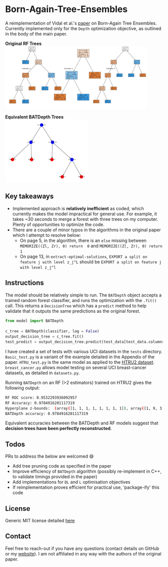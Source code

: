 # Born-Again-Tree-Ensembles
A reimplementation of Vidal et al.'s [paper](https://arxiv.org/pdf/2003.11132.pdf) on Born-Again Tree Ensembles. Currently implemented only for the `Depth` optimization objective, as outlined in the body of the main paper.

**Original RF Trees**  
<img src="https://raw.githubusercontent.com/96imranahmed/Born-Again-Tree-Ensembles/master/tests/basic_test_estimators_readme.png" height="200"></img>

**Equivalent BATDepth Trees**  
<img src="https://raw.githubusercontent.com/96imranahmed/Born-Again-Tree-Ensembles/master/tests/basic_test_batdepth_readme.png " height="200"></img>

## Key takeaways
- Implemented approach is **relatively inefficient** as coded, which currently makes the model impractical for general use. For example, it takes ~30 seconds to merge a forest with three trees on my computer. Plenty of opportunities to optimize the code.
- There are a couple of minor typos in the algorithms in the original paper which I attempt to resolve below:
  * On page 5, in the algorithm, there is an `else` missing between `MEMORIZE((Zl, Zr), 0) return  0` and `MEMORIZE((Zl, Zr), 0) return  1`
  * On page 13, in `extract-optimal-solutions`, `EXPORT a split on feature j with level z_j^L` should be `EXPORT a split on feature j with level z_j^l`

## Instructions

The model should be relatively simple to run. The `BATDepth` object accepts a trained random forest classifier, and runs the optimization with the `.fit()` call. This returns a `DecisionTree` which has a `predict` method to help validate that it outputs the same predictions as the original forest.

```python
from model import BATDepth

c_tree = BATDepth(classifier, log = False)
output_decision_tree = c_tree.fit()
test_predict = output_decision_tree.predict(test_data[test_data.columns.difference(['target'])].values)
``` 

I have created a set of tests with various UCI datasets in the `tests` directory. `Basic_test.py` is a variant of the example detailed in the Appendix of the paper. `HTRU_test.py` is the same model as applied to the [HTRU2 dataset](http://archive.ics.uci.edu/ml/datasets/HTRU2). `breast_cancer.py` allows model testing on several UCI breast-cancer datasets, as detailed in `datasets.py`.

Running `BATDepth` on an RF (>2 estimators) trained on HTRU2 gives the following output: 
```sh
RF ROC score: 0.9532293936092957
RF Accuracy: 0.9784916201117319
Hyperplane z-bounds:  (array([1, 1, 1, 1, 1, 1, 1, 1]), array([1, 9, 3, 2, 2, 1, 1, 3]))
BATDepth accuracy: 0.9784916201117319
```
Equivalent accuracies between the BATDepth and RF models suggest that **decision trees have been perfectly reconstructed**.

## Todos

PRs to address the below are welcomed :smile:

- Add tree pruning code as specified in the paper
- Improve efficiency of `BATDepth` algorithm (possibly re-implement in C++, to validate timings provided in the paper)
- Add implementations for `DL` and `L` optimisation objectives
- If reimplementation proves efficient for practical use, 'package-ify' this code

## License
Generic MIT license detailed [here](https://github.com/96imranahmed/Born-Again-Tree-Ensembles/blob/master/LICENSE)

## Contact
Feel free to reach-out if you have any questions (contact details on GitHub or my [website](https://imranahmed.io)). I am not affiliated in any way with the authors of the original paper.

